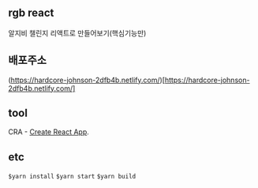 ## rgb react

알지비 챌린지 리액트로 만들어보기(핵심기능만)

## 배포주소

(https://hardcore-johnson-2dfb4b.netlify.com/)[https://hardcore-johnson-2dfb4b.netlify.com/]

## tool

CRA - [Create React App](https://github.com/facebook/create-react-app).

## etc

`$yarn install`
`$yarn start`
`$yarn build`